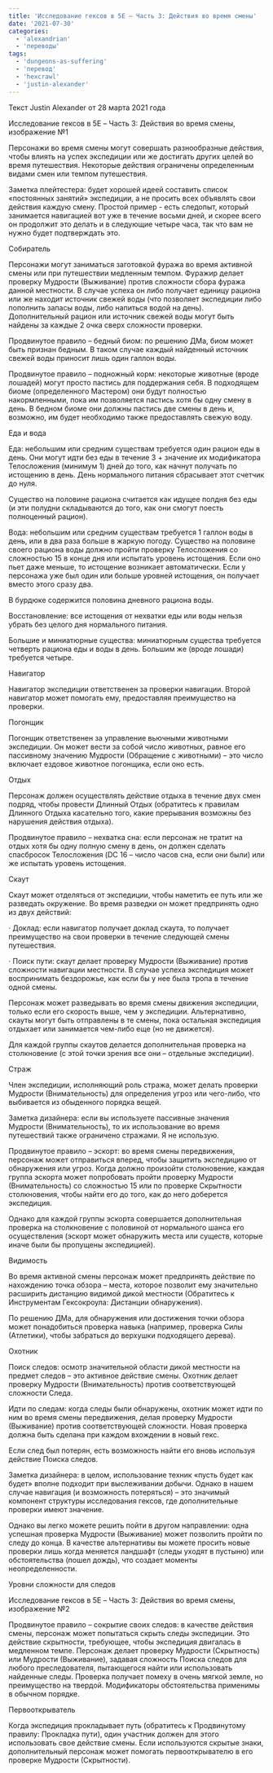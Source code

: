 ```yaml
---
title: 'Исследование гексов в 5E – Часть 3: Действия во время смены'
date: '2021-07-30'
categories:
  - 'alexandrian'
  - 'переводы'
tags:
  - 'dungeons-as-suffering'
  - 'перевод'
  - 'hexcrawl'
  - 'justin-alexander'
---
```


Текст Justin Alexander от 28 марта 2021 года

Исследование гексов в 5E – Часть 3: Действия во время смены, изображение №1

Персонажи во время смены могут совершать разнообразные действия, чтобы влиять на успех экспедиции или же достигать других целей во время путешествия. Некоторые действия ограничены определенным видами смен или темпом путешествия.

Заметка плейтестера: будет хорошей идеей составить список «постоянных занятий» экспедиции, а не просить всех объявлять свои действия каждую смену. Простой пример - есть следопыт, который занимается навигацией вот уже в течение восьми дней, и скорее всего он продолжит это делать и в следующие четыре часа, так что вам не нужно будет подтверждать это.

Собиратель

Персонажи могут заниматься заготовкой фуража во время активной смены или при путешествии медленным темпом. Фуражир делает проверку Мудрости (Выживание) против сложности сбора фуража данной местности. В случае успеха он либо получает единицу рациона или же находит источник свежей воды (что позволяет экспедиции либо пополнить запасы воды, либо напиться водой на день). Дополнительный рацион или источник свежей воды могут быть найдены за каждые 2 очка сверх сложности проверки.

Продвинутое правило – бедный биом: по решению ДМа, биом может быть признан бедным. В таком случае каждый найденный источник свежей воды приносит лишь один галлон воды.

Продвинутое правило – подножный корм: некоторые животные (вроде лошадей) могут просто пастись для поддержания себя. В подходящем биоме (определенного Мастером) они будут полностью накормленными, пока им позволяется пастись хотя бы одну смену в день. В бедном биоме они должны пастись две смены в день и, возможно, им будет необходимо также предоставлять свежую воду.

Еда и вода

Еда: небольшим или средним существам требуется один рацион еды в день. Они могут идти без еды в течение 3 + значение их модификатора Телосложения (минимум 1) дней до того, как начнут получать по истощению в день. День нормального питания сбрасывает этот счетчик до нуля.

Существо на половине рациона считается как идущее полдня без еды (и эти полудни складываются до того, как они смогут поесть полноценный рацион).

Вода: небольшим или средним существам требуется 1 галлон воды в день, или в два раза больше в жаркую погоду. Существо на половине своего рациона воды должно пройти проверку Телосложения со сложностью 15 в конце дня или испытать уровень истощения. Если оно пьет даже меньше, то истощение возникает автоматически. Если у персонажа уже был один или больше уровней истощения, он получает вместо этого сразу два.

В бурдюке содержится половина дневного рациона воды.

Восстановление: все истощения от нехватки еды или воды нельзя убрать без целого дня нормального питания.

Большие и миниатюрные существа: миниатюрным существа требуется четверть рациона еды и воды в день. Большим же (вроде лошади) требуется четыре.

Навигатор

Навигатор экспедиции ответственен за проверки навигации. Второй навигатор может помогать ему, предоставляя преимущество на проверки.

Погонщик

Погонщик ответственен за управление вьючными животными экспедиции. Он может вести за собой число животных, равное его пассивному значению Мудрости (Обращение с животными) – это число включает ездовое животное погонщика, если оно есть.

Отдых

Персонаж должен осуществлять действие отдыха в течение двух смен подряд, чтобы провести Длинный Отдых (обратитесь к правилам Длинного Отдыха касательно того, какие прерывания возможны без нарушения действия отдыха).

Продвинутое правило – нехватка сна: если персонаж не тратит на отдых хотя бы одну полную смену в день, он должен сделать спасбросок Телосложения (DC 16 – число часов сна, если они были) или же испытать уровень истощения.

Скаут

Скаут может отделяться от экспедиции, чтобы наметить ее путь или же разведать окружение. Во время разведки он может предпринять одно из двух действий:

· Доклад: если навигатор получает доклад скаута, то получает преимущество на свои проверки в течение следующей смены путешествия.

· Поиск пути: скаут делает проверку Мудрости (Выживание) против сложности навигации местности. В случае успеха экспедиция может воспринимать бездорожье, как если бы у нее была тропа в течение одной смены.

Персонаж может разведывать во время смены движения экспедиции, только если его скорость выше, чем у экспедиции. Альтернативно, скауты могут быть отправлены в те смены, пока остальная экспедиция отдыхает или занимается чем-либо еще (но не движется).

Для каждой группы скаутов делается дополнительная проверка на столкновение (с этой точки зрения все они – отдельные экспедиции).

Страж

Член экспедиции, исполняющий роль стража, может делать проверки Мудрости (Внимательность) для определения угроз или чего-либо, что выбивается из обыденного порядка вещей.

Заметка дизайнера: если вы используете пассивные значения Мудрости (Внимательность), то их использование во время путешествий также ограничено стражами. Я не использую.

Продвинутое правило – эскорт: во время смены передвижения, персонаж может отправиться вперед, чтобы защитить экспедицию от обнаружения или угроз. Когда должно произойти столкновение, каждая группа эскорта может попробовать пройти проверку Мудрости (Внимательность) со сложностью 15 или по проверке Скрытности столкновения, чтобы найти его до того, как до него доберется экспедиция.

Однако для каждой группы эскорта совершается дополнительная проверка на столкновение с половиной от нормального шанса его осуществления (эскорт может обнаружить места или существ, которые иначе были бы пропущены экспедицией).

Видимость

Во время активной смены персонаж может предпринять действие по нахождению точка обзора – места, которое позволит ему значительно расширить дистанцию видимой дикой местности (Обратитесь к Инструментам Гексокроула: Дистанции обнаружения).

По решению ДМа, для обнаружения или достижения точки обзора может понадобиться проверка навыка (например, проверка Силы (Атлетики), чтобы забраться до верхушки подходящего дерева).

Охотник

Поиск следов: осмотр значительной области дикой местности на предмет следов – это активное действие смены. Охотник делает проверку Мудрости (Внимательность) против соответствующей сложности Следа.

Идти по следам: когда следы были обнаружены, охотник может идти по ним во время смены передвижения, делая проверку Мудрости (Выживание) против соответствующей сложности. Новая проверка должна быть сделана при каждом вхождении в новый гекс.

Если след был потерян, есть возможность найти его вновь используя действие Поиска следов.

Заметка дизайнера: в целом, использование техник «пусть будет как будет» вполне подходит при выслеживании добычи. Однако в нашем случае навигация (и возможность потеряться) – это значимый компонент структуры исследования гексов, где дополнительные проверки имеют значение.

Однако вы легко можете решить пойти в другом направлении: одна успешная проверка Мудрости (Выживание) может позволить пройти по следу до конца. В качестве альтернативы вы можете просить новые проверки лишь когда меняется ландшафт (следы уходят в пустыню) или обстоятельства (пошел дождь), что создает моменты неопределенности.

Уровни сложности для следов

Исследование гексов в 5E – Часть 3: Действия во время смены, изображение №2

Продвинутое правило – сокрытие своих следов: в качестве действия смены, персонаж может попытаться скрыть следы экспедиции. Это действие скрытности, требующее, чтобы экспедиция двигалась в медленном темпе. Персонаж делает проверку Мудрости (Скрытность) или Мудрости (Выживание), задавая сложность Поиска следов для любого преследователя, пытающегося найти или использовать найденные следы. Проверка получает помеху в очень мягкой земле, но преимущество на твердой. Модификаторы обстоятельства применимы в обычном порядке.

Первооткрыватель

Когда экспедиция прокладывает путь (обратитесь к Продвинутому правилу: Прокладка пути), один участник должен для этого использовать свое действие смены. Если используются скрытые знаки, дополнительный персонаж может помогать первооткрывателю в его проверке Мудрости (Скрытности).
